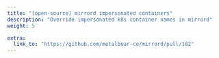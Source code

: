 ```yaml
---
title: "[open-source] mirrord impersonated containers"
description: "Override impersonated k8s container names in mirrord"
weight: 5

extra:
  link_to: "https://github.com/metalbear-co/mirrord/pull/182"
---
```



